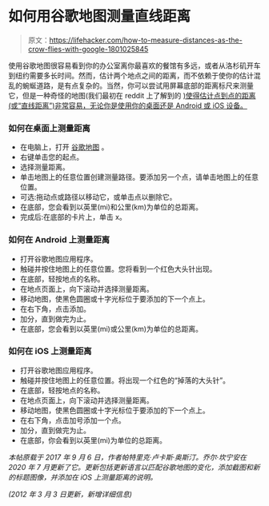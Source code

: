 # 如何用谷歌地图测量直线距离

> 原文：<https://lifehacker.com/how-to-measure-distances-as-the-crow-flies-with-google-1801025845>

使用谷歌地图很容易看到你的办公室离你最喜欢的餐馆有多远，或者从洛杉矶开车到纽约需要多长时间。然而，估计两个地点之间的距离，而不依赖于使你的估计混乱的蜿蜒道路，是有点复杂的。当然，你可以尝试用屏幕底部的距离标尺来测量它，但是一种奇怪的地图(我们最初在 reddit 上了解到的 [)使得估计点到点的距离(或“直线距离”)非常容易，无论你是使用你的桌面还是 Android 或 iOS 设备。](https://www.reddit.com/r/YouShouldKnow/comments/6y79zw/ysk_that_you_can_measure_distances_on_google_maps/) 



### 如何在桌面上测量距离

*   在电脑上，打开 [谷歌地图](https://www.google.com/maps) 。
*   右键单击您的起点。
*   选择测量距离。
*   单击地图上的任意位置创建测量路径。要添加另一个点，请单击地图上的任意位置。
*   可选:拖动点或路径以移动它，或单击点以删除它。
*   在底部，您会看到以英里(mi)和公里(km)为单位的总距离。
*   完成后:在底部的卡片上，单击 x。

### 如何在 Android 上测量距离

*   打开谷歌地图应用程序。
*   触碰并按住地图上的任意位置。您将看到一个红色大头针出现。
*   在底部，轻按地点的名称。
*   在地点页面上，向下滚动并选择测量距离。
*   移动地图，使黑色圆圈或十字光标位于要添加的下一个点上。
*   在右下角，点击添加。
*   加分，直到做完为止。
*   在底部，您会看到以英里(mi)或公里(km)为单位的总距离。

### 如何在 iOS 上测量距离

*   打开谷歌地图应用程序。
*   触碰并按住地图上的任意位置。将出现一个红色的“掉落的大头针”。
*   在底部，轻按地点的名称。
*   在地点页面上，向下滚动并选择测量距离。
*   移动地图，使黑色圆圈或十字光标位于要添加的下一个点上。
*   在右下角，点击加号添加一个点。
*   加分，直到做完为止。
*   在底部，你会看到以英里(mi)为单位的总距离。

*本帖原载于 2017 年 9 月 6 日，作者帕特里克·卢卡斯·奥斯汀。乔尔·坎宁安在 2020 年 7 月更新了它。更新包括更新语言以匹配谷歌地图的变化，添加截图和新的标题图像，并添加在 iOS 上测量距离的说明。*

*(2012 年 3 月 3 日更新，新增详细信息)*